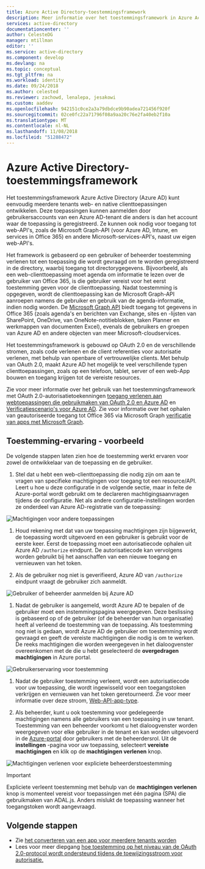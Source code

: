 ```yaml
---
title: Azure Active Directory-toestemmingsframework
description: Meer informatie over het toestemmingsframework in Azure Active Directory en hoe u het gemakkelijk om meerdere tenants web en native client-toepassingen te ontwikkelen.
services: active-directory
documentationcenter: ''
author: CelesteDG
manager: mtillman
editor: ''
ms.service: active-directory
ms.component: develop
ms.devlang: na
ms.topic: conceptual
ms.tgt_pltfrm: na
ms.workload: identity
ms.date: 09/24/2018
ms.author: celested
ms.reviewer: zachowd, lenalepa, jesakowi
ms.custom: aaddev
ms.openlocfilehash: 942151c0ce2a3a79dbdce9b90adea721456f920f
ms.sourcegitcommit: 02ce0fc22a71796f08a9aa20c76e2fa40eb2f10a
ms.translationtype: MT
ms.contentlocale: nl-NL
ms.lasthandoff: 11/08/2018
ms.locfileid: "51288472"
---
```

# <a name="azure-active-directory-consent-framework"></a>Azure Active Directory-toestemmingsframework

Het toestemmingsframework Azure Active Directory (Azure AD) kunt eenvoudig meerdere tenants web- en native clienttoepassingen ontwikkelen. Deze toepassingen kunnen aanmelden door gebruikersaccounts van een Azure AD-tenant die anders is dan het account waar de toepassing is geregistreerd. Ze kunnen ook nodig voor toegang tot web-API's, zoals de Microsoft Graph-API (voor Azure AD, Intune, en services in Office 365) en andere Microsoft-services-API's, naast uw eigen web-API's.

Het framework is gebaseerd op een gebruiker of beheerder toestemming verlenen tot een toepassing die wordt gevraagd om te worden geregistreerd in de directory, waarbij toegang tot directorygegevens. Bijvoorbeeld, als een web-clienttoepassing moet agenda om informatie te lezen over de gebruiker van Office 365, is die gebruiker vereist voor het eerst toestemming geven voor de clienttoepassing. Nadat toestemming is opgegeven, wordt de clienttoepassing kan de Microsoft Graph-API aanroepen namens de gebruiker en gebruik van de agenda-informatie, indien nodig worden. De [Microsoft Graph API](https://developer.microsoft.com/graph) biedt toegang tot gegevens in Office 365 (zoals agenda's en berichten van Exchange, sites en -lijsten van SharePoint, OneDrive, van OneNote-notitieblokken, taken Planner en werkmappen van documenten Excel), evenals de gebruikers en groepen van Azure AD en andere objecten van meer Microsoft-cloudservices.

Het toestemmingsframework is gebouwd op OAuth 2.0 en de verschillende stromen, zoals code verlenen en de client referenties voor autorisatie verlenen, met behulp van openbare of vertrouwelijke clients. Met behulp van OAuth 2.0, maakt Azure AD het mogelijk te veel verschillende typen clienttoepassingen, zoals op een telefoon, tablet, server of een web-App bouwen en toegang krijgen tot de vereiste resources.

Zie voor meer informatie over het gebruik van het toestemmingsframework met OAuth 2.0-autorisatietoekenningen [toegang verlenen aan webtoepassingen die gebruikmaken van OAuth 2.0 en Azure AD](v1-protocols-oauth-code.md) en [Verificatiescenario's voor Azure AD](authentication-scenarios.md). Zie voor informatie over het ophalen van geautoriseerde toegang tot Office 365 via Microsoft Graph [verificatie van apps met Microsoft Graph](https://developer.microsoft.com/graph/docs/authorization/auth_overview).

## <a name="consent-experience---an-example"></a>Toestemming-ervaring - voorbeeld

De volgende stappen laten zien hoe de toestemming werkt ervaren voor zowel de ontwikkelaar van de toepassing en de gebruiker.

1. Stel dat u hebt een web-clienttoepassing die nodig zijn om aan te vragen van specifieke machtigingen voor toegang tot een resource/API. Leert u hoe u deze configuratie in de volgende sectie, maar in feite de Azure-portal wordt gebruikt om te declareren machtigingsaanvragen tijdens de configuratie. Net als andere configuratie-instellingen worden ze onderdeel van Azure AD-registratie van de toepassing:

  ![Machtigingen voor andere toepassingen](./media/quickstart-v1-integrate-apps-with-azure-ad/requiredpermissions.png)

1. Houd rekening met dat van uw toepassing machtigingen zijn bijgewerkt, de toepassing wordt uitgevoerd en een gebruiker is gebruikt voor de eerste keer. Eerst de toepassing moet een autorisatiecode ophalen uit Azure AD `/authorize` eindpunt. De autorisatiecode kan vervolgens worden gebruikt bij het aanschaffen van een nieuwe toegang en vernieuwen van het token.

1. Als de gebruiker nog niet is geverifieerd, Azure AD van `/authorize` eindpunt vraagt de gebruiker zich aanmeldt.

  ![Gebruiker of beheerder aanmelden bij Azure AD](./media/quickstart-v1-integrate-apps-with-azure-ad/usersignin.png)

1. Nadat de gebruiker is aangemeld, wordt Azure AD te bepalen of de gebruiker moet een instemmingspagina weergegeven. Deze beslissing is gebaseerd op of de gebruiker (of de beheerder van hun organisatie) heeft al verleend de toestemming van de toepassing. Als toestemming nog niet is gedaan, wordt Azure AD de gebruiker om toestemming wordt gevraagd en geeft de vereiste machtigingen die nodig is om te werken. De reeks machtigingen die worden weergegeven in het dialoogvenster overeenkomen met de die u hebt geselecteerd de **overgedragen machtigingen** in Azure portal.

  ![Gebruikerservaring voor toestemming](./media/quickstart-v1-integrate-apps-with-azure-ad/consent.png)

1. Nadat de gebruiker toestemming verleent, wordt een autorisatiecode voor uw toepassing, die wordt ingewisseld voor een toegangstoken verkrijgen en vernieuwen van het token geretourneerd. Zie voor meer informatie over deze stroom, [Web-API-app-type](web-api.md).

1. Als beheerder, kunt u ook toestemming voor gedelegeerde machtigingen namens alle gebruikers van een toepassing in uw tenant. Toestemming van een beheerder voorkomt u het dialoogvenster worden weergegeven voor elke gebruiker in de tenant en kan worden uitgevoerd in de [Azure-portal](https://portal.azure.com) door gebruikers met de beheerdersrol. Uit de **instellingen** -pagina voor uw toepassing, selecteert **vereiste machtigingen** en klik op de **machtigingen verlenen** knop.

  ![Machtigingen verlenen voor expliciete beheerderstoestemming](./media/quickstart-v1-integrate-apps-with-azure-ad/grantpermissions.png)

  > [!IMPORTANT]
  > Expliciete verleent toestemming met behulp van de **machtigingen verlenen** knop is momenteel vereist voor toepassingen met één pagina (SPA) die gebruikmaken van ADAL.js. Anders mislukt de toepassing wanneer het toegangstoken wordt aangevraagd.

## <a name="next-steps"></a>Volgende stappen

* Zie [het converteren van een app voor meerdere tenants worden](howto-convert-app-to-be-multi-tenant.md)
* Lees voor meer diepgang [hoe toestemming op het niveau van de OAuth 2.0-protocol wordt ondersteund tijdens de toewijzingsstroom voor autorisatie.](https://docs.microsoft.com/azure/active-directory/develop/active-directory-protocols-oauth-code#request-an-authorization-code)
